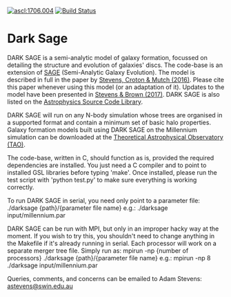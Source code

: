 <a href="http://ascl.net/1706.004"><img src="https://img.shields.io/badge/ascl-1706.004-blue.svg?colorB=262255" alt="ascl:1706.004" /></a>
[![Build Status](https://travis-ci.org/arhstevens/DarkSage.svg?branch=astevens-disc)](https://travis-ci.org/arhstevens/DarkSage)

# Dark Sage

DARK SAGE is a semi-analytic model of galaxy formation, focussed on detailing the structure and evolution of galaxies' discs.  The code-base is an extension of [SAGE](https://github.com/darrencroton/sage/) (Semi-Analytic Galaxy Evolution).  The model is described in full in the paper by [Stevens, Croton & Mutch (2016)](http://adsabs.harvard.edu/abs/2016MNRAS.461..859S).  Please cite this paper whenever using this model (or an adaptation of it).  Updates to the model have been presented in [Stevens & Brown (2017)](https://arxiv.org/abs/1706.07434).  DARK SAGE is also listed on the [Astrophysics Source Code Library](http://ascl.net/1706.004).

DARK SAGE will run on any N-body simulation whose trees are organised in a supported format and contain a minimum set of basic halo properties.  Galaxy formation models built using DARK SAGE on the Millennium simulation can be downloaded at the [Theoretical Astrophysical Observatory (TAO)](https://tao.asvo.org.au/).

The code-base, written in C, should function as is, provided the required dependencies are installed.  You just need a C compiler and to point to installed GSL libraries before typing 'make'.  Once installed, please run the test script with 'python test.py' to make sure everything is working correctly.

To run DARK SAGE in serial, you need only point to a parameter file:
./darksage {path}/{parameter file name}
e.g.:
./darksage input/millennium.par

DARK SAGE can be run with MPI, but only in an improper hacky way at the moment.  If you wish to try this, you shouldn't need to change anything in the Makefile if it's already running in serial.  Each processor will work on a separate merger tree file.  Simply run as:
mpirun -np {number of processors} ./darksage {path}/{parameter file name}
e.g.:
mpirun -np 8 ./darksage input/millennium.par

Queries, comments, and concerns can be emailed to Adam Stevens: astevens@swin.edu.au
